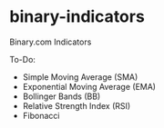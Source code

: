 # binary-indicators
Binary.com Indicators

To-Do:
* Simple Moving Average (SMA)
* Exponential Moving Average (EMA)
* Bollinger Bands (BB)
* Relative Strength Index (RSI)
* Fibonacci 
